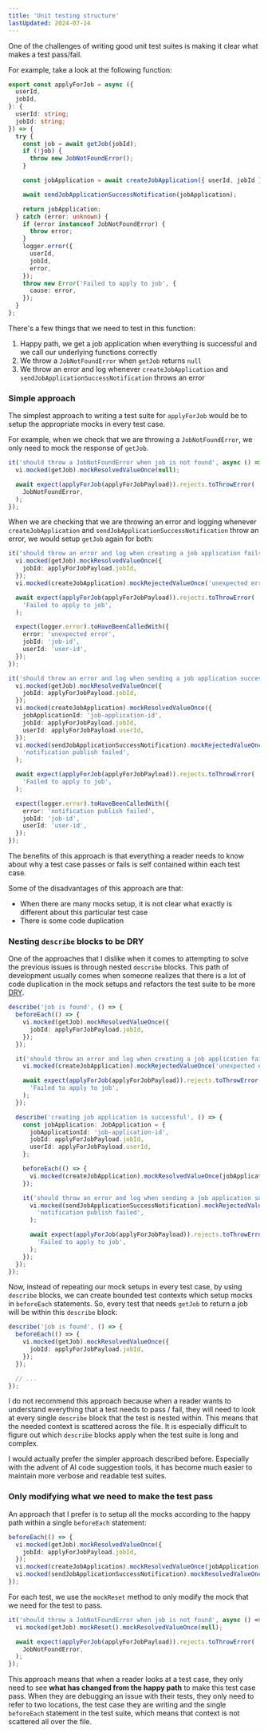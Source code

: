 ```yaml
---
title: 'Unit testing structure'
lastUpdated: 2024-07-14
---
```


One of the challenges of writing good unit test suites is making it clear what makes a test pass/fail.

For example, take a look at the following function:

```ts
export const applyForJob = async ({
  userId,
  jobId,
}: {
  userId: string;
  jobId: string;
}) => {
  try {
    const job = await getJob(jobId);
    if (!job) {
      throw new JobNotFoundError();
    }

    const jobApplication = await createJobApplication({ userId, jobId });

    await sendJobApplicationSuccessNotification(jobApplication);

    return jobApplication;
  } catch (error: unknown) {
    if (error instanceof JobNotFoundError) {
      throw error;
    }
    logger.error({
      userId,
      jobId,
      error,
    });
    throw new Error('Failed to apply to job', {
      cause: error,
    });
  }
};
```

There's a few things that we need to test in this function:

1. Happy path, we get a job application when everything is successful and we call our underlying functions correctly
1. We throw a `JobNotFoundError` when `getJob` returns `null`
1. We throw an error and log whenever `createJobApplication` and `sendJobApplicationSuccessNotification` throws an error

### Simple approach

The simplest approach to writing a test suite for `applyForJob` would be to setup the appropriate mocks in every test case.

For example, when we check that we are throwing a `JobNotFoundError`, we only need to mock the response of `getJob`.

```ts
it('should throw a JobNotFoundError when job is not found', async () => {
  vi.mocked(getJob).mockResolvedValueOnce(null);

  await expect(applyForJob(applyForJobPayload)).rejects.toThrowError(
    JobNotFoundError,
  );
});
```

When we are checking that we are throwing an error and logging whenever `createJobApplication` and `sendJobApplicationSuccessNotification` throw an error, we would setup `getJob` again for both:

```ts {2-4,19-21}
it('should throw an error and log when creating a job application fails', async () => {
  vi.mocked(getJob).mockResolvedValueOnce({
    jobId: applyForJobPayload.jobId,
  });
  vi.mocked(createJobApplication).mockRejectedValueOnce('unexpected error');

  await expect(applyForJob(applyForJobPayload)).rejects.toThrowError(
    'Failed to apply to job',
  );

  expect(logger.error).toHaveBeenCalledWith({
    error: 'unexpected error',
    jobId: 'job-id',
    userId: 'user-id',
  });
});

it('should throw an error and log when sending a job application success notification fails', async () => {
  vi.mocked(getJob).mockResolvedValueOnce({
    jobId: applyForJobPayload.jobId,
  });
  vi.mocked(createJobApplication).mockResolvedValueOnce({
    jobApplicationId: 'job-application-id',
    jobId: applyForJobPayload.jobId,
    userId: applyForJobPayload.userId,
  });
  vi.mocked(sendJobApplicationSuccessNotification).mockRejectedValueOnce(
    'notification publish failed',
  );

  await expect(applyForJob(applyForJobPayload)).rejects.toThrowError(
    'Failed to apply to job',
  );

  expect(logger.error).toHaveBeenCalledWith({
    error: 'notification publish failed',
    jobId: 'job-id',
    userId: 'user-id',
  });
});
```

The benefits of this approach is that everything a reader needs to know about why a test case passes or fails is self contained within each test case.

Some of the disadvantages of this approach are that:

- When there are many mocks setup, it is not clear what exactly is different about this particular test case
- There is some code duplication

### Nesting `describe` blocks to be DRY

One of the approaches that I dislike when it comes to attempting to solve the previous issues is through nested `describe` blocks. This path of development usually comes when someone realizes that there is a lot of code duplication in the mock setups and refactors the test suite to be more [DRY](https://en.wikipedia.org/wiki/Don%27t_repeat_yourself).

```ts {2-6,23-25}
describe('job is found', () => {
  beforeEach(() => {
    vi.mocked(getJob).mockResolvedValueOnce({
      jobId: applyForJobPayload.jobId,
    });
  });

  it('should throw an error and log when creating a job application fails', async () => {
    vi.mocked(createJobApplication).mockRejectedValueOnce('unexpected error');

    await expect(applyForJob(applyForJobPayload)).rejects.toThrowError(
      'Failed to apply to job',
    );
  });

  describe('creating job application is successful', () => {
    const jobApplication: JobApplication = {
      jobApplicationId: 'job-application-id',
      jobId: applyForJobPayload.jobId,
      userId: applyForJobPayload.userId,
    };

    beforeEach(() => {
      vi.mocked(createJobApplication).mockResolvedValueOnce(jobApplication);
    });

    it('should throw an error and log when sending a job application success notification fails', async () => {
      vi.mocked(sendJobApplicationSuccessNotification).mockRejectedValueOnce(
        'notification publish failed',
      );

      await expect(applyForJob(applyForJobPayload)).rejects.toThrowError(
        'Failed to apply to job',
      );
    });
  });
});
```

Now, instead of repeating our mock setups in every test case, by using `describe` blocks, we can create bounded test contexts which setup mocks in `beforeEach` statements. So, every test that needs `getJob` to return a job will be within this `describe` block:

```ts
describe('job is found', () => {
  beforeEach(() => {
    vi.mocked(getJob).mockResolvedValueOnce({
      jobId: applyForJobPayload.jobId,
    });
  });

  // ...
});
```

I do not recommend this approach because when a reader wants to understand everything that a test needs to pass / fail, they will need to look at every single `describe` block that the test is nested within. This means that the needed context is scattered across the file. It is especially difficult to figure out which `describe` blocks apply when the test suite is long and complex.

I would actually prefer the simpler approach described before. Especially with the advent of AI code suggestion tools, it has become much easier to maintain more verbose and readable test suites.  

### Only modifying what we need to make the test pass

An approach that I prefer is to setup all the mocks according to the happy path within a single `beforeEach` statement:

```ts
beforeEach(() => {
  vi.mocked(getJob).mockResolvedValueOnce({
    jobId: applyForJobPayload.jobId,
  });
  vi.mocked(createJobApplication).mockResolvedValueOnce(jobApplication);
  vi.mocked(sendJobApplicationSuccessNotification).mockResolvedValueOnce();
});
```

For each test, we use the `mockReset` method to only modify the mock that we need for the test to pass.

```ts
it('should throw a JobNotFoundError when job is not found', async () => {
  vi.mocked(getJob).mockReset().mockResolvedValueOnce(null);

  await expect(applyForJob(applyForJobPayload)).rejects.toThrowError(
    JobNotFoundError,
  );
});
```

This approach means that when a reader looks at a test case, they only need to see **what has changed from the happy path** to make this test case pass. When they are debugging an issue with their tests, they only need to refer to two locations, the test case they are writing and the single `beforeEach` statement in the test suite, which means that context is not scattered all over the file.
